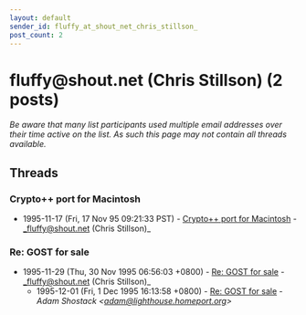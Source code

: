 ```yaml
---
layout: default
sender_id: fluffy_at_shout_net_chris_stillson_
post_count: 2
---
```


# fluffy<span>@</span>shout.net (Chris Stillson) (2 posts)

_Be aware that many list participants used multiple email addresses over their time active on the list. As such this page may not contain all threads available._

## Threads

### Crypto++ port for Macintosh
+ 1995-11-17 (Fri, 17 Nov 95 09:21:33 PST) - [Crypto++ port for Macintosh](/archive/1995/11/4788879201fd5bc61c7122ccdd9a995edc2fc479e538e592a3e4758f26fbaf14) - _fluffy@shout.net (Chris Stillson)_

### Re: GOST for sale
+ 1995-11-29 (Thu, 30 Nov 1995 06:56:03 +0800) - [Re: GOST for sale](/archive/1995/11/6de358781bbd481ebbcac1e16993158b2923d16b88f66478022b06fffc8e7a56) - _fluffy@shout.net (Chris Stillson)_
  + 1995-12-01 (Fri, 1 Dec 1995 16:13:58 +0800) - [Re: GOST for sale](/archive/1995/12/cafb90766521d03472a89a4a995af1f5be96f9ec3b3dd4e462b8faf1fdda8a8d) - _Adam Shostack \<adam@lighthouse.homeport.org\>_

